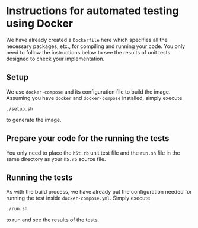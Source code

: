 # Instructions for automated testing using Docker

We have already created a `Dockerfile` here which specifies
all the necessary packages, etc., for compiling and running your code.
You only need to follow the instructions below to see 
the results of unit tests designed to check your implementation.

## Setup
We use `docker-compose` and its configuration file to build the image.
Assuming you have `docker` and `docker-compose` installed,
simply execute
```shell script
./setup.sh
```
to generate the image.

## Prepare your code for the running the tests
You only need to place the `h5t.rb` unit test file and
the `run.sh` file in the same directory as your `h5.rb` source file.

## Running the tests
As with the build process, we have already put
the configuration needed for running the test inside `docker-compose.yml`.
Simply execute
```shell script
./run.sh
```
to run and see the results of the tests.
